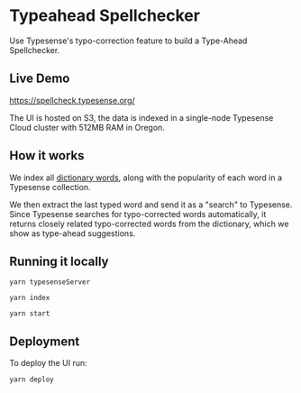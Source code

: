 # Typeahead Spellchecker

Use Typesense's typo-correction feature to build a Type-Ahead Spellchecker.

## Live Demo

https://spellcheck.typesense.org/

The UI is hosted on S3, the data is indexed in a single-node Typesense Cloud cluster with 512MB RAM in Oregon.

## How it works

We index all [dictionary words](https://www.kaggle.com/rtatman/english-word-frequency), along with the popularity of each word in a Typesense collection.

We then extract the last typed word and send it as a "search" to Typesense. Since Typesense searches for typo-corrected words automatically, it returns closely related typo-corrected words from the dictionary, which we show as type-ahead suggestions.

## Running it locally

```shell
yarn typesenseServer

yarn index

yarn start
```

## Deployment

To deploy the UI run:

```shell
yarn deploy
```
